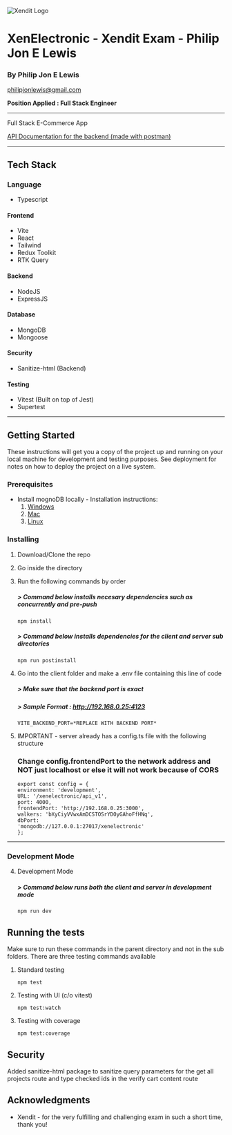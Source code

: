 ![Xendit Logo](https://www.xendit.co/wp-content/uploads/2020/03/XENDIT-LOGOArtboard-1@2x.png)

# XenElectronic - Xendit Exam - Philip Jon E Lewis

### By Philip Jon E Lewis

philipjonlewis@gmail.com

**Position Applied : Full Stack Engineer**

---

Full Stack E-Commerce App

[API Documentation for the backend (made with postman)](https://documenter.getpostman.com/view/12540159/VUqoQJoi)

---

## Tech Stack

### Language

- Typescript

#### Frontend

- Vite
- React
- Tailwind
- Redux Toolkit
- RTK Query

#### Backend

- NodeJS
- ExpressJS

#### Database

- MongoDB
- Mongoose

#### Security

- Sanitize-html (Backend)

#### Testing

- Vitest (Built on top of Jest)
- Supertest

---

## Getting Started

These instructions will get you a copy of the project up and running on your local machine for development and testing purposes. See deployment for notes on how to deploy the project on a live system.

### Prerequisites

- Install mognoDB locally - Installation instructions:
  1. [Windows](https://www.mongodb.com/docs/manual/tutorial/install-mongodb-on-windows/)
  2. [Mac](https://www.mongodb.com/docs/manual/tutorial/install-mongodb-on-os-x/)
  3. [Linux](https://www.mongodb.com/docs/manual/administration/install-on-linux/)

### Installing

1. Download/Clone the repo

2. Go inside the directory

3. Run the following commands by order

   ##### > _Command below installs necesary dependencies such as concurrently and pre-push_

   ```
   npm install
   ```

   ##### > _Command below installs dependencies for the client and server sub directories_

   ```
   npm run postinstall
   ```

4. Go into the client folder and make a .env file containing this line of code

   ##### > _Make sure that the backend port is exact_

   ##### > _Sample Format : http://192.168.0.25:4123_

   ```
   VITE_BACKEND_PORT=*REPLACE WITH BACKEND PORT*
   ```

5. IMPORTANT - server already has a config.ts file with the following structure

   ### Change config.frontendPort to the network address and NOT just localhost or else it will not work because of CORS

   ```
   export const config = {
   environment: 'development',
   URL: '/xenelectronic/api_v1',
   port: 4000,
   frontendPort: 'http://192.168.0.25:3000',
   walkers: 'bXyCiyVVwxAmDCSTOSrYDOyGAhoFfHNq',
   dbPort:
   'mongodb://127.0.0.1:27017/xenelectronic'
   };

   ```

---

### Development Mode

4. Development Mode

   ##### > _Command below runs both the client and server in development mode_

   ```
   npm run dev
   ```

## Running the tests

Make sure to run these commands in the parent directory and not in the sub folders. There are three testing commands available

1. Standard testing

   ```
   npm test
   ```

2. Testing with UI (c/o vitest)

   ```
   npm test:watch
   ```

3. Testing with coverage

   ```
   npm test:coverage
   ```

## Security

Added sanitize-html package to sanitize query parameters for the get all projects route and type checked ids in the verify cart content route

## Acknowledgments

- Xendit - for the very fulfilling and challenging exam in such a short time, thank you!
